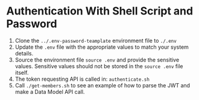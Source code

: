 # Authentication With Shell Script and Password
1. Clone the `../.env-password-teamplate` environment file to `./.env`
1. Update the `.env` file with the appropriate values to match your system details.
1. Source the environment file `source .env` and provide the sensitive values. Sensitive values should not be stored in the `source .env` file itself.
1. The token requesting API is called in: `authenticate.sh`
1. Call `./get-members.sh` to see an example of how to parse the JWT and make a Data Model API call.
